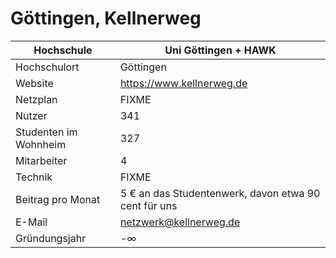 # Göttingen, Kellnerweg

Hochschule             | Uni Göttingen + HAWK
-----------------------|------------------------------------------------------
Hochschulort           | Göttingen
Website                | <https://www.kellnerweg.de>
Netzplan               | FIXME
Nutzer                 | 341
Studenten im Wohnheim  | 327
Mitarbeiter            | 4
Technik                | FIXME
Beitrag pro Monat      | 5 € an das Studentenwerk, davon etwa 90 cent für uns
E-Mail                 | netzwerk@kellnerweg.de
Gründungsjahr          | -∞
